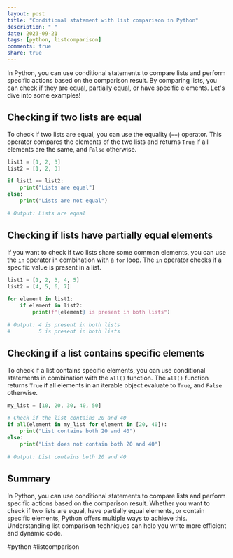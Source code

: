 ```yaml
---
layout: post
title: "Conditional statement with list comparison in Python"
description: " "
date: 2023-09-21
tags: [python, listcomparison]
comments: true
share: true
---
```


In Python, you can use conditional statements to compare lists and perform specific actions based on the comparison result. By comparing lists, you can check if they are equal, partially equal, or have specific elements. Let's dive into some examples!

## Checking if two lists are equal

To check if two lists are equal, you can use the equality (`==`) operator. This operator compares the elements of the two lists and returns `True` if all elements are the same, and `False` otherwise.

```python
list1 = [1, 2, 3]
list2 = [1, 2, 3]

if list1 == list2:
    print("Lists are equal")
else:
    print("Lists are not equal")

# Output: Lists are equal
```

## Checking if lists have partially equal elements

If you want to check if two lists share some common elements, you can use the `in` operator in combination with a `for` loop. The `in` operator checks if a specific value is present in a list.

```python
list1 = [1, 2, 3, 4, 5]
list2 = [4, 5, 6, 7]

for element in list1:
    if element in list2:
        print(f"{element} is present in both lists")

# Output: 4 is present in both lists
#         5 is present in both lists
```

## Checking if a list contains specific elements

To check if a list contains specific elements, you can use conditional statements in combination with the `all()` function. The `all()` function returns `True` if all elements in an iterable object evaluate to `True`, and `False` otherwise.

```python
my_list = [10, 20, 30, 40, 50]

# Check if the list contains 20 and 40
if all(element in my_list for element in [20, 40]):
    print("List contains both 20 and 40")
else:
    print("List does not contain both 20 and 40")

# Output: List contains both 20 and 40
```

## Summary

In Python, you can use conditional statements to compare lists and perform specific actions based on the comparison result. Whether you want to check if two lists are equal, have partially equal elements, or contain specific elements, Python offers multiple ways to achieve this. Understanding list comparison techniques can help you write more efficient and dynamic code. 

#python #listcomparison